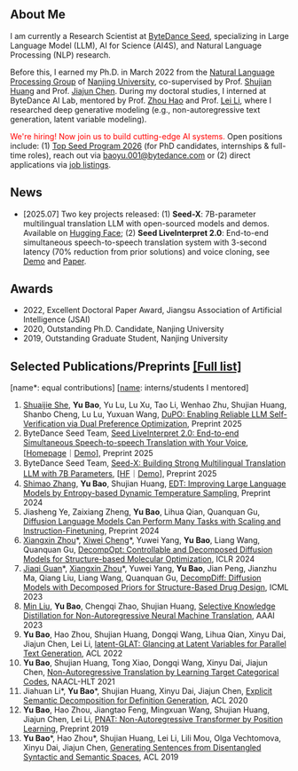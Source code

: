 ## About Me

I am currently a Research Scientist at [ByteDance Seed](https://seed.bytedance.com/), specializing in Large Language Model (LLM), AI for Science (AI4S), and Natural Language Processing (NLP) research.

Before this, I earned my Ph.D. in March 2022 from  the [Natural Language Processing Group](http://nlp.nju.edu.cn/homepage/) of [Nanjing University](https://grawww.nju.edu.cn/main.htm), co-supervised by Prof. [Shujian Huang](http://nlp.nju.edu.cn/huangsj/) and Prof. [Jiajun Chen](https://cs.nju.edu.cn/chenjiajun/). During my doctoral studies, I interned at ByteDance AI Lab, mentored by Prof. [Zhou Hao](https://zhouh.github.io/) and Prof. [Lei Li](https://lileicc.github.io/), where I researched deep generative modeling (e.g., non-autoregressive text generation, latent variable modeling).

<span style="color:red;">We're hiring! Now join us to build cutting-edge AI systems.</span> Open positions include: (1) [Top Seed Program 2026](https://seed.bytedance.com/zh/topseed?view_from=homepage_tab) (for PhD candidates, internships & full-time roles), reach out via <a href="mailto:baoyu.001@bytedance.com">baoyu.001@bytedance.com</a> or (2) direct applications via [job listings](https://job.toutiao.com/s/_e74JFvZtw4).
<!--<center><a href="mailto:nlp.baoy@gmail.com">[Email]</a> <a href="./files/baoy_CV.pdf">[CV]</a></center>-->

## News

- [2025.07] Two key projects released: (1) **Seed-X**: 7B-parameter multilingual translation LLM with open-sourced models and demos. Available on [Hugging Face](https://huggingface.co/collections/ByteDance-Seed/seed-x-6878753f2858bc17afa78543); (2) **Seed LiveInterpret 2.0**: End-to-end simultaneous speech-to-speech translation system with 3-second latency (70% reduction from prior solutions) and voice cloning, see [Demo](https://console.volcengine.com/ark/region:ark+cn-beijing/experience/voice?type=SI) and [Paper](https://arxiv.org/abs/2507.17527).

## Awards

- 2022, Excellent Doctoral Paper Award, Jiangsu Association of Artificial Intelligence (JSAI)
- 2020, Outstanding Ph.D. Candidate, Nanjing University
- 2019, Outstanding Graduate Student, Nanjing University

## Selected Publications/Preprints <a href="https://scholar.google.com/citations?authuser=1&user=TqMb6nMAAAAJ">[Full list]</a> 

\[name*: equal contributions\] \[<ins>name</ins>: interns/students I mentored\]

1. <ins>Shuaijie She</ins>, **Yu Bao**, Yu Lu, Lu Xu, Tao Li, Wenhao Zhu, Shujian Huang, Shanbo Cheng, Lu Lu, Yuxuan Wang, [DuPO: Enabling Reliable LLM Self-Verification via Dual Preference Optimization](https://huggingface.co/papers/2508.14460), Preprint 2025
2. ByteDance Seed Team, [Seed LiveInterpret 2.0: End-to-end Simultaneous Speech-to-speech Translation with Your Voice](https://arxiv.org/abs/2507.17527), [[Homepage](https://seed.bytedance.com/zh/seed_liveinterpret)｜[Demo](https://console.volcengine.com/ark/region:ark+cn-beijing/experience/voice?type=SI)], Preprint 2025
3. ByteDance Seed Team, [Seed-X: Building Strong Multilingual Translation LLM with 7B Parameters](https://arxiv.org/abs/2507.13618), [[HF](https://huggingface.co/collections/ByteDance-Seed/seed-x-6878753f2858bc17afa78543)｜[Demo](https://huggingface.co/spaces/ByteDance-Seed/Seed-X)], Preprint 2025
4. <ins>Shimao Zhang</ins>, **Yu Bao**, Shujian Huang, [EDT: Improving Large Language Models by Entropy-based Dynamic Temperature Sampling](https://arxiv.org/pdf/2403.14541.pdf), Preprint 2024
5. Jiasheng Ye, Zaixiang Zheng, **Yu Bao**, Lihua Qian, Quanquan Gu, [Diffusion Language Models Can Perform Many Tasks with Scaling and Instruction-Finetuning](https://arxiv.org/pdf/2308.12219v2.pdf), Preprint 2024
6. <ins>Xiangxin Zhou</ins>\*, <ins>Xiwei Cheng</ins>\*, Yuwei Yang, **Yu Bao**, Liang Wang, Quanquan Gu, [DecompOpt: Controllable and Decomposed Diffusion Models for Structure-based Molecular Optimization](https://arxiv.org/abs/2403.13829), ICLR 2024
7. <ins>Jiaqi Guan</ins>\*, <ins>Xiangxin Zhou</ins>\*, Yuwei Yang, **Yu Bao**, Jian Peng, Jianzhu Ma, Qiang Liu, Liang Wang, Quanquan Gu, [DecompDiff: Diffusion Models with Decomposed Priors for Structure-Based Drug Design](https://arxiv.org/abs/2403.07902), ICML 2023
8. <ins>Min Liu</ins>, **Yu Bao**, Chengqi Zhao, Shujian Huang, [Selective Knowledge Distillation for Non-Autoregressive Neural Machine Translation](https://arxiv.org/abs/2303.17910), AAAI 2023
9. **Yu Bao**, Hao Zhou, Shujian Huang, Dongqi Wang, Lihua Qian, Xinyu Dai, Jiajun Chen, Lei Li, [latent-GLAT: Glancing at Latent Variables for Parallel Text Generation](https://baoy-nlp.github.io/files/Latent_GLAT.pdf), ACL 2022
10. **Yu Bao**, Shujian Huang, Tong Xiao, Dongqi Wang, Xinyu Dai, Jiajun Chen, [Non-Autoregressive Translation by Learning Target Categorical Codes](https://aclanthology.org/2021.naacl-main.458.pdf), NAACL-HLT 2021
11. Jiahuan Li*, **Yu Bao**\*, Shujian Huang, Xinyu Dai, Jiajun Chen, [Explicit Semantic Decomposition for Definition Generation](https://virtual.acl2020.org/paper_main.65.html), ACL 2020
12. **Yu Bao**, Hao Zhou, Jiangtao Feng, Mingxuan Wang, Shujian Huang, Jiajun Chen, Lei Li, [PNAT: Non-Autoregressive Transformer by Position Learning](https://arxiv.org/abs/1911.10677), Preprint 2019
13. **Yu Bao**\*, Hao Zhou*, Shujian Huang, Lei Li, Lili Mou, Olga Vechtomova, Xinyu Dai, Jiajun Chen, [Generating Sentences from Disentangled Syntactic and Semantic Spaces](https://aclanthology.org/P19-1602.pdf), ACL 2019


<!-- ### Invited Talks

- Grammar Learning and Its Application for Molecular Design, Tsinghua University AIR, Oct. 2022.
- latent-GLAT: Glancing at Latent Variables for Parallel Text Generation, CIPSC & PaperWeekly & MLNLP, ACL-IJCAI-SIGIR, Apr. — May. 2022.
- Research and Development of Parallel Text Generation, ByteDance AI Lab, Oct. 2021.
- Advice for Undergraduate Students, Northeast Forestry University, Nov. 2020. -->



<!--
## Professional Services

**<u>Area Chair of</u>**

- [ACL Rolling Review](https://aclrollingreview.org/reviewing) 2025-
- ICML 2025 Generative AI and Biology (GenBio) Workshop
- The 1st GenBio Workshop on New Frontiers of Generative AI and Biology at NeurIPS 2023

**<u>PC Member/Reviewer of</u>**

- IEEE Transactions on Pattern Analysis and Machine Intelligence (TPAMI)
- IEEE Transactions on Neural Networks and Learning Systems (TNNLS)
- Journal of Artificial Intelligence Research (JAIR)
- International Conference on Artificial Intelligence and Statistics (AISTATS) 2025-
- Conference on Language Modeling (COLM) 2024-
- International Conference on Machine Learning (ICML) 2023-
- Annual Conference on Neural Information Processing Systems (NeurIPS) 2022-
- International Conference on Learning Representations (ICLR) 2022-
- North American Chapter of the Association for Computational Linguistics (NAACL) 2022-2024
- Conference on Empirical Methods in Natural Language Processing (EMNLP) 2021-2024
- Annual Meeting of the Association for Computational Linguistics (ACL) 2021-2024
- ACM SIGKDD International Conference on Knowledge Discovery and Data Mining (KDD) 2022-2024
- AAAI Conference on Artificial Intelligence (AAAI) 2022-2024
- The Chinese National Conference on Computational Linguistics (CCL) 2022
- The CCF Conference on Natural Language Processing and Chinese Computing (NLPCC) 2022
- International Joint Conferences on Artificial Intelligence (IJCAI) 2020 
<center>
  <iframe src="https://calendar.google.com/calendar/embed?height=300&wkst=1&bgcolor=%23ffffff&ctz=Asia%2FShanghai&mode=AGENDA&showTabs=0&showTitle=1&showNav=0&showPrint=0&showTz=0&showCalendars=0&title=Schedule&src=d2VpZmVuZ2xpdXl1ZUBnbWFpbC5jb20&src=Z3IwY2l0a3NpMjQ5b3RhbGxuYWVjY2ZhamxlNmlkMm1AaW1wb3J0LmNhbGVuZGFyLmdvb2dsZS5jb20&color=%237986CB&color=%23E67C73" style="border-width:1" width="600" height="300" frameborder="0" scrolling="no">
  </iframe>
</center>
<center>
  <script type='text/javascript' id='clustrmaps' src='//cdn.clustrmaps.com/map_v2.js?cl=080808&w=353&t=tt&d=RXIJvl1M9HfHAiXc7AJe-qo0sHke2u_46ckL7Qp5HrY&co=ffffff&cmo=3acc3a&cmn=ff5353&ct=808080'></script>
</center>
-->



<!--
**baoy-nlp/baoy-nlp** is a ✨ _special_ ✨ repository because its `README.md` (this file) appears on your GitHub profile.
Here are some ideas to get you started:

- 🔭 I’m currently working on ...
- 🌱 I’m currently learning ...
- 👯 I’m looking to collaborate on ...
- 🤔 I’m looking for help with ...
- 💬 Ask me about ...
- 📫 How to reach me: ...
- 😄 Pronouns: ...
- ⚡ Fun fact: ...
-->
